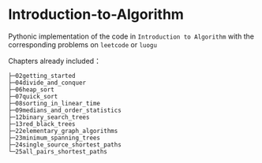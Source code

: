 # Introduction-to-Algorithm

Pythonic implementation of the code in `Introduction to Algorithm` with the corresponding problems on `leetcode` or `luogu`

Chapters already included：
```
├─02getting_started
├─04divide_and_conquer
├─06heap_sort
├─07quick_sort
├─08sorting_in_linear_time
├─09medians_and_order_statistics
├─12binary_search_trees
├─13red_black_trees
├─22elementary_graph_algorithms
├─23minimum_spanning_trees
├─24single_source_shortest_paths
└─25all_pairs_shortest_paths
```